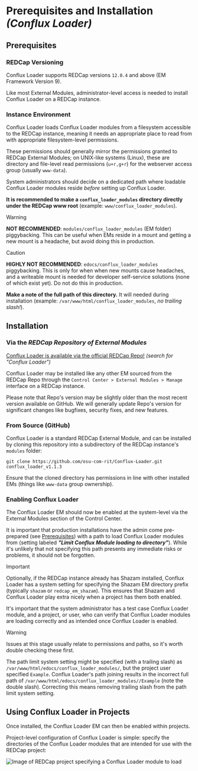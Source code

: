 # Prerequisites and Installation *(Conflux Loader)*

## Prerequisites

### REDCap Versioning

Conflux Loader supports REDCap versions `12.0.4` and above (EM Framework
Version 9).

Like most External Modules, administrator-level access is needed to install
Conflux Loader on a REDCap instance.


### Instance Environment

Conflux Loader loads Conflux Loader modules from a filesystem accessible to the
REDCap instance, meaning it needs an appropriate place to read from with
appropriate filesystem-level permissions.

These permissions should generally mirror the permissions granted to REDCap
External Modules; on UNIX-like systems (Linux), these are directory and
file-level read permissions (`u+r,g+r`) for the webserver access group (usually
`www-data`).

System administrators should decide on a dedicated path where loadable Conflux
Loader modules reside *before* setting up Conflux Loader.

**It is recommended to make a `conflux_loader_modules` directory directly under
the REDCap www root** (example: `www/conflux_loader_modules`).

> [!WARNING]
> **NOT RECOMMENDED**: `modules/conflux_loader_modules` (EM folder)
> piggybacking. This can be useful when EMs reside in a mount and getting a
> new mount is a headache, but avoid doing this in production.

> [!CAUTION]
> **HIGHLY NOT RECOMMENDED**: `edocs/conflux_loader_modules` piggybacking. This
> is only for when when new mounts cause headaches, and a writeable mount is
> needed for developer self-service solutions (none of which exist yet). Do not
> do this in production.


**Make a note of the full path of this directory.** It will needed during
installation (example: `/var/www/html/conflux_loader_modules`, *no trailing slash!*).


## Installation

### Via the *REDCap Repository of External Modules*

[Conflux Loader is available via the official REDCap Repo!](https://redcap.vumc.org/consortium/modules/index.php)
*(search for "Conflux Loader")*

Conflux Loader may be installed like any other EM sourced from the REDCap Repo through the
`Control Center > External Modules > Manage` interface on a REDCap instance.

Please note that Repo's version may be slightly older than the most recent version 
available on GitHub. We will generally update Repo's version for significant changes 
like bugfixes, security fixes, and new features.


### From Source (GitHub)

Conflux Loader is a standard REDCap External Module, and can be installed by
cloning this repository into a subdirectory of the REDCap instance's `modules`
folder:

```
git clone https://github.com/osu-com-rit/Conflux-Loader.git conflux_loader_v1.1.3
```

Ensure that the cloned directory has permissions in line with other installed
EMs (things like `www-data` group ownership).


### Enabling Conflux Loader

The Conflux Loader EM should now be enabled at the system-level via the External
Modules section of the Control Center.

It is important that production installations have the admin come pre-prepared
(see [Prerequisites](./PrerequsitesInstallation.md#Prerequisites)) with a path
to load Conflux Loader modules from (setting labeled ***"Limit Conflux Module
loading to directory"***). While it's unlikely that not specifying this path
presents any immediate risks or problems, it should not be forgotten.

> [!IMPORTANT]
> Optionally, if the REDCap instance already has Shazam installed, Conflux
> Loader has a system setting for specifying the Shazam EM directory prefix
> (typically `shazam` or `redcap_em_shazam`). This ensures that Shazam and
> Conflux Loader play extra nicely when a project has them both enabled.

It's important that the system administrator has a test case Conflux Loader
module, and a project, or user, who can verify that Conflux Loader modules are
loading correctly and as intended once Conflux Loader is enabled.

> [!WARNING]
> Issues at this stage usually relate to permissions and paths, so it's worth
> double checking these first.
>
> The path limit system setting might be specified (with a trailing slash) as
> `/var/www/html/edocs/conflux_loader_modules/`, but the project user specified
> `Example`. Conflux Loader's path joining results in the incorrect full path of
> `/var/www/html/edocs/conflux_loader_modules//Example` (note the double
> slash). Correcting this means removing trailing slash from the path limit
> system setting.


## Using Conflux Loader in Projects

Once installed, the Conflux Loader EM can then be enabled within projects.

Project-level configuration of Conflux Loader is simple: specify the directories
of the Conflux Loader modules that are intended for use with the REDCap project:

![Image of REDCap project specifying a Conflux Loader
module to load](./images/prerequisitesinstallation_projectconfig.png)

